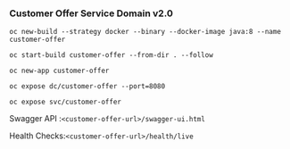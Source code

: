 ### Customer Offer Service Domain v2.0




````
oc new-build --strategy docker --binary --docker-image java:8 --name customer-offer

oc start-build customer-offer --from-dir . --follow

oc new-app customer-offer

oc expose dc/customer-offer --port=8080

oc expose svc/customer-offer
````

Swagger API :````<customer-offer-url>/swagger-ui.html````

Health Checks:````<customer-offer-url>/health/live````

